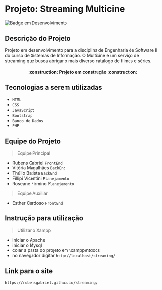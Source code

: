 # Projeto: Streaming Multicine
![Badge em Desenvolvimento](http://img.shields.io/static/v1?label=STATUS&message=EM%20DESENVOLVIMENTO&color=GREEN&style=for-the-badge)
## Descrição do Projeto
<p> Projeto em desenvolvimento para a disciplina de Engenharia de Software II do curso de Sistemas de Informação. O Multicine é um serviço de streaming que busca abrigar o mais diverso catálogo de filmes e séries. </p>

  <h4 align="center"> 
    :construction:  Projeto em construção  :construction:
    </h4>

## Tecnologias a serem utilizadas
- ``HTML``
- ``CSS``
- ``JavaScript``
- ``Bootstrap``
- ``Banco de Dados``
- ``PHP``

## Equipe do Projeto
> Equipe Principal
- Rubens Gabriel  ``FrontEnd``
- Vitória Magalhães  ``BackEnd``
- Thúlio Batista  ``BackEnd``
- Fillipi Vicentini  ``Planejamento``
- Roseane Firmino  ``Planejamento``
> Equipe Auxiliar
- Esther Cardoso  ``FrontEnd``

## Instrução para utilização 
> Utilizar o Xampp 
- iniciar o Apache
- iniciar o Mysql
- colar a pasta do projeto em \xampp\htdocs
- no navegador digitar ``http://localhost/streaming/``

## Link para o site
```
https://rubensgabriel.github.io/streaming/
```
